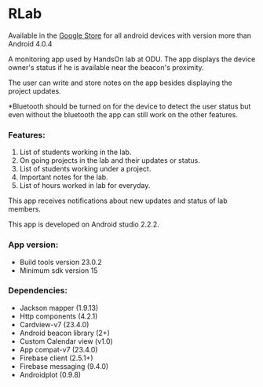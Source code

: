 # RLab

Available in the [Google Store](https://play.google.com/store/apps/details?id=com.handson.odu.rlab&hl=en) for all android devices with version more than Android 4.0.4

A monitoring app used by HandsOn lab at ODU. The app displays the device owner's status if he is available near the beacon's proximity. 

The user can write and store notes on the app besides displaying the project updates.

*Bluetooth should be turned on for the device to detect the user status but even without the bluetooth the app can still work on the other features.

### Features:

1. List of students working in the lab.
2. On going projects in the lab and their updates or status.
3. List of students working under a project.
4. Important notes for the lab.
5. List of hours worked in lab for everyday.

This app receives notifications about new updates and status of lab members.

This app is developed on Android studio 2.2.2.

### App version:

- Build tools version 23.0.2
- Minimum sdk version 15

### Dependencies:

- Jackson mapper (1.9.13)
- Http components (4.2.1)
- Cardview-v7 (23.4.0)
- Android beacon library (2+)
- Custom Calendar view (v1.0)
- App compat-v7 (23.4.0)
- Firebase client (2.5.1+)
- Firebase messaging (9.4.0) 
- Androidplot (0.9.8)



